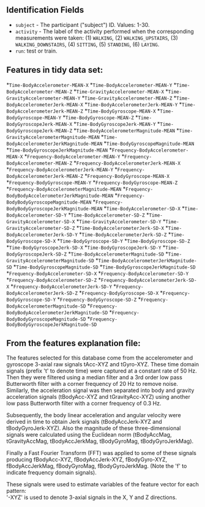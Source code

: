 ## Identification Fields

* `subject` - The participant ("subject") ID. Values: 1-30.
* `activity` - The label of the activity performed when the corresponding measurements were taken: (1) `WALKING`, (2) `WALKING_UPSTAIRS`, (3) `WALKING_DOWNSTAIRS`, (4) `SITTING`, (5) `STANDING`, (6) `LAYING`.
* `run`: test or train.

## Features in tidy data set:

*`Time-BodyAccelerometer-MEAN-X`
*`Time-BodyAccelerometer-MEAN-Y`
*`Time-BodyAccelerometer-MEAN-Z`
*`Time-GravityAccelerometer-MEAN-X`
*`Time-GravityAccelerometer-MEAN-Y`
*`Time-GravityAccelerometer-MEAN-Z`
*`Time-BodyAccelerometerJerk-MEAN-X`
*`Time-BodyAccelerometerJerk-MEAN-Y`
*`Time-BodyAccelerometerJerk-MEAN-Z`
*`Time-BodyGyroscope-MEAN-X`
*`Time-BodyGyroscope-MEAN-Y`
*`Time-BodyGyroscope-MEAN-Z`
*`Time-BodyGyroscopeJerk-MEAN-X`
*`Time-BodyGyroscopeJerk-MEAN-Y`
*`Time-BodyGyroscopeJerk-MEAN-Z`
*`Time-BodyAccelerometerMagnitude-MEAN`
*`Time-GravityAccelerometerMagnitude-MEAN`
*`Time-BodyAccelerometerJerkMagnitude-MEAN`
*`Time-BodyGyroscopeMagnitude-MEAN`
*`Time-BodyGyroscopeJerkMagnitude-MEAN`
*`Frequency-BodyAccelerometer-MEAN-X`
*`Frequency-BodyAccelerometer-MEAN-Y`
*`Frequency-BodyAccelerometer-MEAN-Z`
*`Frequency-BodyAccelerometerJerk-MEAN-X`
*`Frequency-BodyAccelerometerJerk-MEAN-Y`
*`Frequency-BodyAccelerometerJerk-MEAN-Z`
*`Frequency-BodyGyroscope-MEAN-X`
*`Frequency-BodyGyroscope-MEAN-Y`
*`Frequency-BodyGyroscope-MEAN-Z`
*`Frequency-BodyAccelerometerMagnitude-MEAN`
*`Frequency-BodyBodyAccelerometerJerkMagnitude-MEAN`
*`Frequency-BodyBodyGyroscopeMagnitude-MEAN`
*`Frequency-BodyBodyGyroscopeJerkMagnitude-MEAN`
*`Time-BodyAccelerometer-SD-X`
*`Time-BodyAccelerometer-SD-Y`
*`Time-BodyAccelerometer-SD-Z`
*`Time-GravityAccelerometer-SD-X`
*`Time-GravityAccelerometer-SD-Y`
*`Time-GravityAccelerometer-SD-Z`
*`Time-BodyAccelerometerJerk-SD-X`
*`Time-BodyAccelerometerJerk-SD-Y`
*`Time-BodyAccelerometerJerk-SD-Z`
*`Time-BodyGyroscope-SD-X`
*`Time-BodyGyroscope-SD-Y`
*`Time-BodyGyroscope-SD-Z`
*`Time-BodyGyroscopeJerk-SD-X`
*`Time-BodyGyroscopeJerk-SD-Y`
*`Time-BodyGyroscopeJerk-SD-Z`
*`Time-BodyAccelerometerMagnitude-SD`
*`Time-GravityAccelerometerMagnitude-SD`
*`Time-BodyAccelerometerJerkMagnitude-SD`
*`Time-BodyGyroscopeMagnitude-SD`
*`Time-BodyGyroscopeJerkMagnitude-SD`
*`Frequency-BodyAccelerometer-SD-X`
*`Frequency-BodyAccelerometer-SD-Y`
*`Frequency-BodyAccelerometer-SD-Z`
*`Frequency-BodyAccelerometerJerk-SD-X`
*`Frequency-BodyAccelerometerJerk-SD-Y`
*`Frequency-BodyAccelerometerJerk-SD-Z`
*`Frequency-BodyGyroscope-SD-X`
*`Frequency-BodyGyroscope-SD-Y`
*`Frequency-BodyGyroscope-SD-Z`
*`Frequency-BodyAccelerometerMagnitude-SD`
*`Frequency-BodyBodyAccelerometerJerkMagnitude-SD`
*`Frequency-BodyBodyGyroscopeMagnitude-SD`
*`Frequency-BodyBodyGyroscopeJerkMagnitude-SD`

## From the features explanation file:

The features selected for this database come from the accelerometer and gyroscope 3-axial raw signals tAcc-XYZ and tGyro-XYZ. These time domain signals (prefix 't' to denote time) were captured at a constant rate of 50 Hz. Then they were filtered using a median filter and a 3rd order low pass Butterworth filter with a corner frequency of 20 Hz to remove noise. Similarly, the acceleration signal was then separated into body and gravity acceleration signals (tBodyAcc-XYZ and tGravityAcc-XYZ) using another low pass Butterworth filter with a corner frequency of 0.3 Hz. 

Subsequently, the body linear acceleration and angular velocity were derived in time to obtain Jerk signals (tBodyAccJerk-XYZ and tBodyGyroJerk-XYZ). Also the magnitude of these three-dimensional signals were calculated using the Euclidean norm (tBodyAccMag, tGravityAccMag, tBodyAccJerkMag, tBodyGyroMag, tBodyGyroJerkMag). 

Finally a Fast Fourier Transform (FFT) was applied to some of these signals producing fBodyAcc-XYZ, fBodyAccJerk-XYZ, fBodyGyro-XYZ, fBodyAccJerkMag, fBodyGyroMag, fBodyGyroJerkMag. (Note the 'f' to indicate frequency domain signals). 

These signals were used to estimate variables of the feature vector for each pattern:  
'-XYZ' is used to denote 3-axial signals in the X, Y and Z directions.
